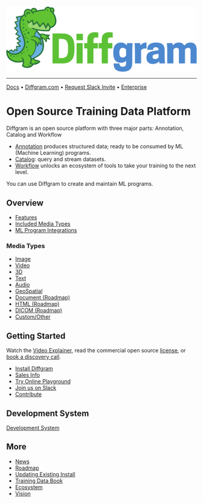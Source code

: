 
![](./github_assets/DiffgramLogoVECTOR.svg)


_________________

[Docs](https://diffgram.readme.io/docs)
•
[Diffgram.com](https://diffgram.com/)
•
[Request Slack Invite](https://www.jotform.com/form/222377866413058)
•
[Enterprise](https://diffgram.com/main/enterprise)

# Open Source Training Data Platform
Diffgram is an open source platform with three major parts: Annotation, Catalog and Workflow

* [Annotation](https://diffgram.com/main/product) produces structured data; ready to be consumed by ML (Machine Learning) programs.
* [Catalog](https://diffgram.com/main/catalog): query and stream datasets.
* [Workflow](https://diffgram.com/main/workflow-product) unlocks an ecosystem of tools to take your training to the next level.

You can use Diffgram to create and maintain ML programs.

## Overview
* [Features](https://diffgram.readme.io/docs/versions)
* [Included Media Types](https://diffgram.readme.io/docs/annotation)
* [ML Program Integrations](https://diffgram.readme.io/docs/automation-and-prelabels)

### Media Types
* [Image](https://diffgram.readme.io/docs/image-annotation)
* [Video](https://diffgram.readme.io/docs/video-introduction)
* [3D](https://diffgram.readme.io/docs/3d-annotation-overview)
* [Text](https://diffgram.readme.io/docs/text-annotation)
* [Audio](https://diffgram.readme.io/docs/audio-annotation)
* [GeoSpatial](https://diffgram.readme.io/docs/geospatial-annotation)
* [Document (Roadmap)](https://diffgram.readme.io/docs/annotation#document)
* [HTML (Roadmap)](https://diffgram.readme.io/docs/annotation#html)
* [DICOM (Roadmap)](https://diffgram.readme.io/docs/annotation#dicom)
* [Custom/Other](https://diffgram.readme.io/docs/annotation#custom)

## Getting Started
Watch the [Video Explainer](https://www.youtube.com/watch?v=dws6J3bDbcU), 
read the commercial open source [license](https://github.com/diffgram/diffgram/blob/master/LICENSE.md),
or [book a discovery call](https://diffgram.com/main/contact).

* [Install Diffgram](https://diffgram.readme.io/docs/install)
* [Sales Info](https://diffgram.readme.io/docs/sales)
* [Try Online Playground](https://diffgram.com/user/data_platform/new)
* [Join us on Slack](https://www.jotform.com/form/222377866413058)
* [Contribute](https://diffgram.readme.io/docs/contribute)

## Development System
[Development System](https://medium.com/p/8e333dd44052)

## More

* [News](https://diffgram.readme.io/docs/news)
* [Roadmap](https://diffgram.readme.io/docs/roadmap)
* [Updating Existing Install](https://diffgram.readme.io/docs/updating-an-existing-installation)
* [Training Data Book](https://www.oreilly.com/library/view/training-data-for/9781492094517/)
* [Ecosystem](https://diffgram.readme.io/docs/ecosystem)
* [Vision](https://diffgram.readme.io/docs/vision)



